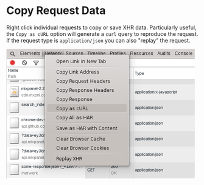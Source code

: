 Copy Request Data
=================

Right click individual requests to copy or save XHR data. Particularly useful, the `Copy as cURL` option will generate a `curl` query to reproduce the request. If the request type is `application/json` you can also "replay" the request.

<img src="../network/copy-data.png"/>